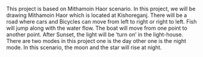 This project is based on Mithamoin Haor scenario. In this project, we will be drawing Mithamoin Haor which is located at Kishoreganj. There will be a road where cars and Bicycles can move from left to right or right to left. Fish will jump along with the water flow. The boat will move from one point to another point. After Sunset, the light will be ‘turn on’ in the light-house. There are two modes in this project one is the day other one is the night mode. In this scenario, the moon and the star will rise at night.
